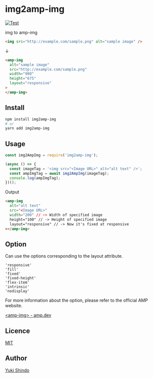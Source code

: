 # img2amp-img

[![Test](https://github.com/shinshin86/img2amp-img/actions/workflows/test.yml/badge.svg)](https://github.com/shinshin86/img2amp-img/actions/workflows/test.yml)

img to amp-img

```html
<img src="http://example.com/sample.png" alt="sample image" />
```

↓

```html
<amp-img
  alt="sample image"
  src="http://example.com/sample.png"
  width="900"
  height="675"
  layout="responsive"
>
</amp-img>
```

## Install

```sh
npm install img2amp-img
# or
yarn add img2amp-img
```

## Usage

```javascript
const img2AmpImg = require('img2amp-img');

(async () => {
  const imageTag = '<img src="<Image URL>" alt="alt text" />';
  const ampImgTag = await img2AmpImg(imageTag);
  console.log(ampImgTag);
})();
```

Output

```html
<amp-img
  alt="alt text"
  src="<Image URL>"
  width="200" // -> Width of specified image
  height="100" // -> Height of specified image
  layout="responsive" // -> Now it's fixed at responsive
></amp-img>
```

## Option

Can use the options corresponding to the layout attribute.

```
'responsive'
'fill'
'fixed'
'fixed-height'
'flex-item'
'intrinsic'
'nodisplay'
```

For more information about the option, please refer to the official AMP website.

[\<amp-img\> - amp.dev](https://amp.dev/documentation/components/amp-img/)

## Licence

[MIT](https://github.com/shinshin86/img2amp-img/blob/main/LICENSE)

## Author

[Yuki Shindo](https://shinshin86.com/en)
